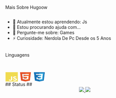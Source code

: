 

Mais Sobre Hugoow
##
- 🌱 Atualmente estou aprendendo: Js
- 🤔 Estou procurando ajuda com...
- 💬 Pergunte-me sobre: Games
- ⚡ Curiosidade: Nerdola De Pc Desde os 5 Anos
##
Linguagens
##
<div style="display: inline_block"><br>
  <img align="center" alt="Js" height="30" width="40" src="https://raw.githubusercontent.com/devicons/devicon/master/icons/javascript/javascript-plain.svg">
  <img align="center" alt="HTML" height="30" width="40" src="https://raw.githubusercontent.com/devicons/devicon/master/icons/html5/html5-original.svg">
  <img align="center" alt="CSS" height="30" width="40" src="https://raw.githubusercontent.com/devicons/devicon/master/icons/css3/css3-original.svg">
              </div>
##
Status
##
<div align="center">
  <a href="https://github.com/rafaballerini">
  <img height="180em" src="https://github-readme-stats.vercel.app/api?username=hugoow&show_icons=true&theme=dracula&include_all_commits=true&count_private=true"/>
  <img height="180em" src="https://github-readme-stats.vercel.app/api/top-langs/?username=hugoow&layout=compact&langs_count=7&theme=dracula"/>
</div>

